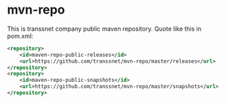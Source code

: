 # mvn-repo

This is transsnet company public maven repository.
Quote like this in pom.xml:

```xml
<repository>
    <id>maven-repo-public-releases</id>
    <url>https://github.com/transsnet/mvn-repo/master/releases</url>
</repository>
<repository>
    <id>maven-repo-public-snapshots</id>
    <url>https://github.com/transsnet/mvn-repo/master/snapshots</url>
</repository>
```
